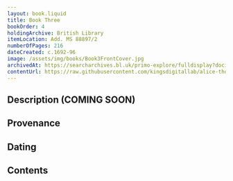 ```yaml
---
layout: book.liquid
title: Book Three
bookOrder: 4
holdingArchive: British Library
itemLocation: Add. MS 88897/2
numberOfPages: 216
dateCreated: c.1692-96
image: /assets/img/books/Book3FrontCover.jpg
archivedAt: https://searcharchives.bl.uk/primo-explore/fulldisplay?docid=IAMS032-000000125&context=L&vid=IAMS_VU2&search_scope=LSCOP_BL&tab=local&lang=en_US
contentUrl: https://raw.githubusercontent.com/kingsdigitallab/alice-thornton/edition/texts/03_book_three/book_three.xml
---
```

## Description (COMING SOON)



## Provenance



## Dating



## Contents 

